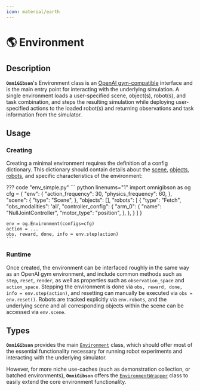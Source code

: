 ```yaml
---
icon: material/earth
---
```


# 🌎 **Environment**

## Description

**`OmniGibson`**'s Environment class is an [OpenAI gym-compatible](https://gymnasium.farama.org/content/gym_compatibility/) interface and is the main entry point for interacting with the underlying simulation. A single environment loads a user-specified scene, object(s), robot(s), and task combination, and steps the resulting simulation while deploying user-specified actions to the loaded robot(s) and returning observations and task information from the simulator.

## Usage

### Creating

Creating a minimal environment requires the definition of a config dictionary. This dictionary should contain details about the [scene](./scenes.md), [objects](./objects.md), [robots](./robots.md), and specific characteristics of the environment:

??? code "env_simple.py"
    ``` python linenums="1"
    import omnigibson as og
    cfg = {
        "env": {
            "action_frequency": 30,
            "physics_frequency": 60,
        },
        "scene": {
            "type": "Scene",
        },
        "objects": [],
        "robots": [
            {
                "type": "Fetch",
                "obs_modalities": 'all',
                "controller_config": {
                    "arm_0": {
                        "name": "NullJointController",
                        "motor_type": "position",
                    },
                },
            }
        ]
    }
    
    env = og.Environment(configs=cfg)
    action = ...
    obs, reward, done, info = env.step(action)
    ```

### Runtime

Once created, the environment can be interfaced roughly in the same way as an OpenAI gym environment, and include common methods such as `step`, `reset`, `render`, as well as properties such as `observation_space` and `action_space`. Stepping the environment is done via `obs, reward, done, info = env.step(action)`, and resetting can manually be executed via `obs = env.reset()`. Robots are tracked explicitly via `env.robots`, and the underlying scene and all corresponding objects within the scene can be accessed via `env.scene`.


## Types

**`OmniGibson`** provides the main [`Environment`](../reference/environments/env_base.html) class, which should offer most of the essential functionality necessary for running robot experiments and interacting with the underlying simulator.

However, for more niche use-caches (such as demonstration collection, or batched environments), **`OmniGibson`** offers the [`EnvironmentWrapper`](../reference/environments/env_wrapper.html) class to easily extend the core environment functionality.
